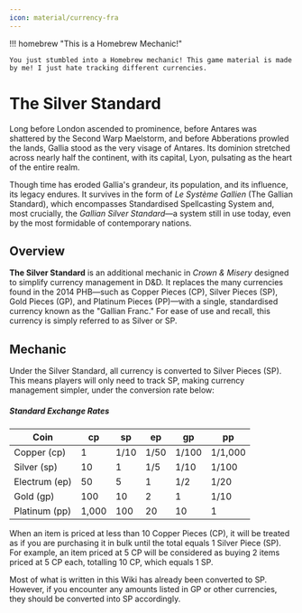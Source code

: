 ```yaml
---
icon: material/currency-fra
---
```


!!! homebrew "This is a Homebrew Mechanic!"

    You just stumbled into a Homebrew mechanic! This game material is made by me! I just hate tracking different currencies.

# The Silver Standard

Long before London ascended to prominence, before Antares was shattered by the Second Warp Maelstorm, and before Abberations prowled the lands, Gallia stood as the very visage of Antares. Its dominion stretched across nearly half the continent, with its capital, Lyon, pulsating as the heart of the entire realm.

Though time has eroded Gallia's grandeur, its population, and its influence, its legacy endures. It survives in the form of *Le Système Gallien* (The Gallian Standard), which encompasses Standardised Spellcasting System and, most crucially, the *Gallian Silver Standard*—a system still in use today, even by the most formidable of contemporary nations.

## Overview

**The Silver Standard** is an additional mechanic in *Crown & Misery* designed to simplify currency management in D&D. It replaces the many currencies found in the 2014 PHB—such as Copper Pieces (CP), Silver Pieces (SP), Gold Pieces (GP), and Platinum Pieces (PP)—with a single, standardised currency known as the "Gallian Franc." For ease of use and recall, this currency is simply referred to as Silver or SP.

## Mechanic

Under the Silver Standard, all currency is converted to Silver Pieces (SP). This means players will only need to track SP, making currency management simpler, under the conversion rate below:

##### Standard Exchange Rates
| Coin          | cp    | sp   | ep   | gp    | pp      |
|---------------|-------|------|------|-------|---------|
| Copper (cp)   | 1     | 1/10 | 1/50 | 1/100 | 1/1,000 |
| Silver (sp)   | 10    | 1    | 1/5  | 1/10  | 1/100   |
| Electrum (ep) | 50    | 5    | 1    | 1/2   | 1/20    |
| Gold (gp)     | 100   | 10   | 2    | 1     | 1/10    |
| Platinum (pp) | 1,000 | 100  | 20   | 10    | 1       |

When an item is priced at less than 10 Copper Pieces (CP), it will be treated as if you are purchasing it in bulk until the total equals 1 Silver Piece (SP). For example, an item priced at 5 CP will be considered as buying 2 items priced at 5 CP each, totalling 10 CP, which equals 1 SP.

Most of what is written in this Wiki has already been converted to SP. However, if you encounter any amounts listed in GP or other currencies, they should be converted into SP accordingly.

